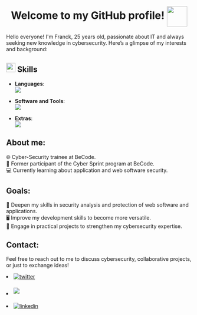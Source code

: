 <h1 align="center">
  <b>Welcome to my GitHub profile!</b>
  <img src="https://cdn3.emoji.gg/emojis/5541-running-pikachu.gif" width="55" style="vertical-align: middle;">
</h1>

Hello everyone! I'm Franck, 25 years old, passionate about IT and always seeking new knowledge in cybersecurity. Here’s a glimpse of my interests and background:

<h2><img src="https://media2.giphy.com/media/QssGEmpkyEOhBCb7e1/giphy.gif?cid=ecf05e47a0n3gi1bfqntqmob8g9aid1oyj2wr3ds3mg700bl&rid=giphy.gif" width="25"> <b>Skills</b></h2>

<p align="center">

- **Languages**: <br>
  <img src="https://skillicons.dev/icons?i=python,php,bash,powershell"/>

- **Software and Tools**: <br>
  <img src="https://skillicons.dev/icons?i=github,vscode,linux,notion,burpsuite,canva,sonarqube"/>

- **Extras**: <br>
  <img src="https://skillicons.dev/icons?i=terminal,markdown"/>

## About me:

🌐 Cyber-Security trainee at BeCode.  
💼 Former participant of the Cyber Sprint program at BeCode.  
💻 Currently learning about application and web software security.

## Goals:

🔐 Deepen my skills in security analysis and protection of web software and applications.  
🖥️ Improve my development skills to become more versatile.  
🎯 Engage in practical projects to strengthen my cybersecurity expertise.

## **Contact:**

Feel free to reach out to me to discuss cybersecurity, collaborative projects, or just to exchange ideas!

<li>
<a href="https://twitter.com/TatakiPesto" target="_blank">
<img src="https://img.shields.io/badge/twitter:  TatakiPesto-%2300acee.svg?color=1DA1F2&style=for-the-badge&logo=twitter&logoColor=white" alt=twitter style="margin-bottom: 5px;"/>
</a>
</li>

<br>

<li>
  <a href="mailto:franck.zeghers@proton.me" target="_blank">
    <img src="https://img.shields.io/badge/protonmail:franck.zeghers-%23A259FF.svg?style=for-the-badge&logo=protonmail&logoColor=white" t=mail style="margin-bottom: 5px;" />
  </a>
</li>

<br>

<li>
  <a href="https://www.linkedin.com/in/franck-zeghers/" target="_blank">
    <img src="https://img.shields.io/badge/linkedin:  Franck Zeghers-%2300acee.svg?color=405DE6&style=for-the-badge&logo=linkedin&logoColor=white" alt="linkedin" style="margin-bottom: 5px;" />
  </a>
</li>
